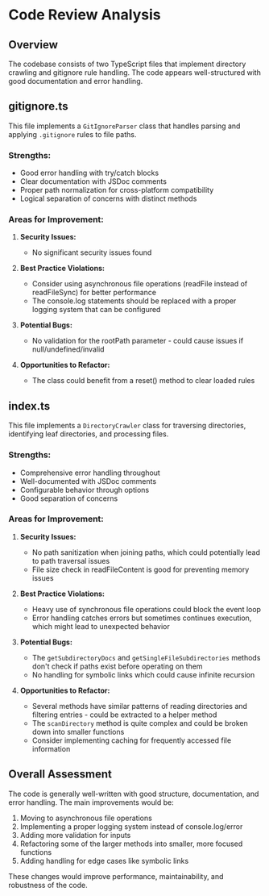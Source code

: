 # Code Review Analysis

## Overview

The codebase consists of two TypeScript files that implement directory crawling and gitignore rule handling. The code appears well-structured with good documentation and error handling.

## gitignore.ts

This file implements a `GitIgnoreParser` class that handles parsing and applying `.gitignore` rules to file paths.

### Strengths:
- Good error handling with try/catch blocks
- Clear documentation with JSDoc comments
- Proper path normalization for cross-platform compatibility
- Logical separation of concerns with distinct methods

### Areas for Improvement:

1. **Security Issues:**
   - No significant security issues found

2. **Best Practice Violations:**
   - Consider using asynchronous file operations (readFile instead of readFileSync) for better performance
   - The console.log statements should be replaced with a proper logging system that can be configured

3. **Potential Bugs:**
   - No validation for the rootPath parameter - could cause issues if null/undefined/invalid

4. **Opportunities to Refactor:**
   - The class could benefit from a reset() method to clear loaded rules

## index.ts

This file implements a `DirectoryCrawler` class for traversing directories, identifying leaf directories, and processing files.

### Strengths:
- Comprehensive error handling throughout
- Well-documented with JSDoc comments
- Configurable behavior through options
- Good separation of concerns

### Areas for Improvement:

1. **Security Issues:**
   - No path sanitization when joining paths, which could potentially lead to path traversal issues
   - File size check in readFileContent is good for preventing memory issues

2. **Best Practice Violations:**
   - Heavy use of synchronous file operations could block the event loop
   - Error handling catches errors but sometimes continues execution, which might lead to unexpected behavior

3. **Potential Bugs:**
   - The `getSubdirectoryDocs` and `getSingleFileSubdirectories` methods don't check if paths exist before operating on them
   - No handling for symbolic links which could cause infinite recursion

4. **Opportunities to Refactor:**
   - Several methods have similar patterns of reading directories and filtering entries - could be extracted to a helper method
   - The `scanDirectory` method is quite complex and could be broken down into smaller functions
   - Consider implementing caching for frequently accessed file information

## Overall Assessment

The code is generally well-written with good structure, documentation, and error handling. The main improvements would be:

1. Moving to asynchronous file operations
2. Implementing a proper logging system instead of console.log/error
3. Adding more validation for inputs
4. Refactoring some of the larger methods into smaller, more focused functions
5. Adding handling for edge cases like symbolic links

These changes would improve performance, maintainability, and robustness of the code.
